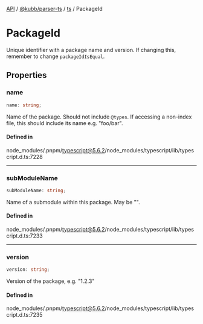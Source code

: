 [API](../../../../../packages.md) / [@kubb/parser-ts](../../../index.md) / [ts](../index.md) / PackageId

# PackageId

Unique identifier with a package name and version.
If changing this, remember to change `packageIdIsEqual`.

## Properties

### name

```ts
name: string;
```

Name of the package.
Should not include `@types`.
If accessing a non-index file, this should include its name e.g. "foo/bar".

#### Defined in

node\_modules/.pnpm/typescript@5.6.2/node\_modules/typescript/lib/typescript.d.ts:7228

***

### subModuleName

```ts
subModuleName: string;
```

Name of a submodule within this package.
May be "".

#### Defined in

node\_modules/.pnpm/typescript@5.6.2/node\_modules/typescript/lib/typescript.d.ts:7233

***

### version

```ts
version: string;
```

Version of the package, e.g. "1.2.3"

#### Defined in

node\_modules/.pnpm/typescript@5.6.2/node\_modules/typescript/lib/typescript.d.ts:7235
